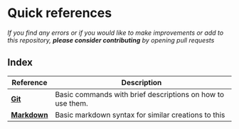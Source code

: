 # Quick references

_If you find any errors or if you would like to make improvements or add to this repository, **please consider contributing** by opening pull requests_

## Index

<!-- index table -->

| Reference                          | Description                                                |
| ---------------------------------- | ---------------------------------------------------------- |
| **[Git](./gitGuide.md)**           | Basic commands with brief descriptions on how to use them. |
| **[Markdown](./markdownGuide.md)** | Basic markdown syntax for similar creations to this        |
